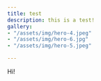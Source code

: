 ```yaml
---
title: test
description: this is a test!
gallery:
- "/assets/img/hero-4.jpeg"
- "/assets/img/hero-6.jpg"
- "/assets/img/hero-5.jpeg"

---
```

Hi!